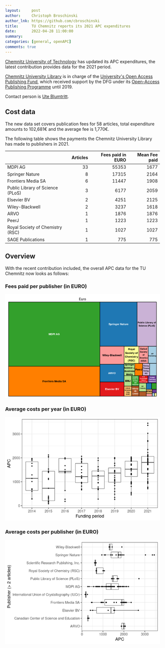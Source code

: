 ```yaml
---
layout:     post
author:     Christoph Broschinski
author_lnk: https://github.com/cbroschinski
title:      TU Chemnitz reports its 2021 APC expenditures
date:       2022-04-28 11:00:00
summary:    
categories: [general, openAPC]
comments: true
---
```





[Chemnitz University of Technology](https://www.tu-chemnitz.de/) has updated its APC expenditures, the latest contribution provides data for the 2021 period.

[Chemnitz University Library](https://www.tu-chemnitz.de/ub/index.html.en) is in charge of the [University's Open Access Publishing Fund](https://www.tu-chemnitz.de/ub/publizieren/openaccess/index.html.en), which received support by the DFG under its [Open-Access Publishing Programme](https://www.dfg.de/en/research_funding/programmes/infrastructure/lis/open_access/infrastructure_funding/index.html#4) until 2019.

Contact person is [Ute Blumtritt](mailto:ute.blumtritt@bibliothek.tu-chemnitz.de).

## Cost data



The new data set covers publication fees for 58 articles, total expenditure amounts to 102,681€ and the average fee is 1,770€.

The following table shows the payments the Chemnitz University Library has made to publishers in 2021.


|                                 | Articles| Fees paid in EURO| Mean Fee paid|
|:--------------------------------|--------:|-----------------:|-------------:|
|MDPI AG                          |       33|             55353|          1677|
|Springer Nature                  |        8|             17315|          2164|
|Frontiers Media SA               |        6|             11447|          1908|
|Public Library of Science (PLoS) |        3|              6177|          2059|
|Elsevier BV                      |        2|              4251|          2125|
|Wiley-Blackwell                  |        2|              3237|          1618|
|ARVO                             |        1|              1876|          1876|
|PeerJ                            |        1|              1223|          1223|
|Royal Society of Chemistry (RSC) |        1|              1027|          1027|
|SAGE Publications                |        1|               775|           775|

## Overview

With the recent contribution included, the overall APC data for the TU Chemnitz now looks as follows:

### Fees paid per publisher (in EURO)

![plot of chunk tree_chemnitz_2022_04_28_full](/figure/tree_chemnitz_2022_04_28_full-1.png)

###  Average costs per year (in EURO)

![plot of chunk box_chemnitz_2022_04_28_year_full](/figure/box_chemnitz_2022_04_28_year_full-1.png)

###  Average costs per publisher (in EURO)

![plot of chunk box_chemnitz_2022_04_28_publisher_full](/figure/box_chemnitz_2022_04_28_publisher_full-1.png)
